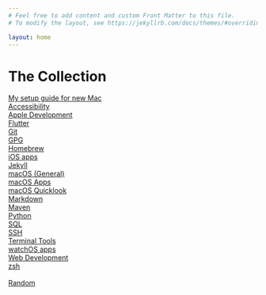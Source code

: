 ```yaml
---
# Feel free to add content and custom Front Matter to this file.
# To modify the layout, see https://jekyllrb.com/docs/themes/#overriding-theme-defaults

layout: home
---
```


<link rel="stylesheet" href="index.css">

<h1 class="collection-header">The Collection</h1>

<div class="collection-content">
    <a href="/setup-guide">My setup guide for new Mac</a>
    <br/>
    <a href="/accessibility">Accessibility</a>
    <br/>
    <a href="/apple-dev">Apple Development</a>
    <br/>
    <a href="/Flutter">Flutter</a>
    <br/>
    <a href="/git">Git</a>
    <br/>
    <a href="/gpg">GPG</a>
    <br/>
    <a href="/homebrew">Homebrew</a>
    <br/>
    <a href="/iOS-apps">iOS apps</a>
    <br/>
    <a href="/jekyll">Jekyll</a>
    <br/>
    <a href="/macOS">macOS (General)</a>
    <br/>
    <a href="/macOS-apps">macOS Apps</a>
    <br/>
    <a href="/macOS-quicklook">macOS Quicklook</a>
    <br/>
    <a href="/markdown">Markdown</a>
    <br/>
    <a href="/maven">Maven</a>
    <br/>
    <a href="/python">Python</a>
    <br/>
    <a href="/sql">SQL</a>
    <br/>
    <a href="/ssh">SSH</a>
    <br/>
    <a href="/terminal-tools">Terminal Tools</a>
    <br/>
    <a href="/watchOS-apps">watchOS apps</a>
    <br/>
    <a href="/web-dev">Web Development</a>
    <br/>
    <a href="/zsh">zsh</a>
    <br/>
    <br/>
    <a href="/random">Random</a>
</div>
